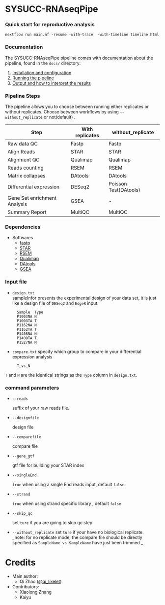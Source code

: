 
# SYSUCC-RNAseqPipe

### Quick start  for reproductive analysis 

    nextflow run main.nf -resume -with-trace  -with-timeline timeline.html

### Documentation
The SYSUCC-RNAseqPipe pipeline comes with documentation about the pipeline, found in the `docs/` directory:

1. [Installation and configuration](docs/installation.md)
2. [Running the pipeline](docs/usage.md)
3. [Output and how to interpret the results](docs/output.md)

### Pipeline Steps

The pipeline allows you to choose between running either replicates or without replicates.
Choose between workflows by using `--without_replicate` or not(default) .

| Step                                         | With replicates  | without_replicate     |
|----------------------------------------------|------------------|-----------------------|
| Raw data QC                                  | Fastp            | Fastp                 |
| Align Reads                                  | STAR             | STAR                  |
| Alignment QC                                 | Qualimap         | Qualimap              |
| Reads counting                               | RSEM             | RSEM                  |
| Matrix collapses                             | DAtools          | DAtools               |
| Differential expression                      | DESeq2           | Poisson Test(DAtools) |
| Gene Set enrichment Analysis                 | GSEA             | -                     |
| Summary Report                               | MultiQC          | MultiQC               |


### Dependencies 
* Softwares 
    * [fastp](https://github.com/OpenGene/fastp)
    * [STAR](https://github.com/alexdobin/STAR)
    * [RSEM](https://deweylab.github.io/RSEM/)
    * [Qualimap](http://qualimap.bioinfo.cipf.es/)
    * [DAtools](https://github.com/likelet/DAtools)
    * [GSEA](http://software.broadinstitute.org/gsea/index.jsp)    

### Input file  

* `design.txt`  
sampleInfor presents the experimental design of your data set, it is just like a design file of `DESeq2` and `EdgeR` input.  

        Sample	Type
        P1003NA	N
        P1003TA	T
        P1162NA	N
        P1162TA	T
        P1408NA	N
        P1408TA	T
        P1527NA	N
        
* `compare.txt`
specify which group to compare in your differential expression analysis 
        
        T_vs_N
       
`T` and `N` are the identical strings as the `Type` column in `design.txt`.


### command parameters 



* `--reads`  
    
    suffix of your raw reads file. 
    
* `--designfile`  
    
    design file  
    
* `--comparefile`  
    
    compare file 
    
* `--gene_gtf`  
    
    gtf file for building your STAR index 

* `--singleEnd`  
    
    `true` when using a single End reads input, default `false` 

* `--strand`  
    
    `true` when using strand specific library , default `false` 
     
* `--skip_qc`   

    set `ture` if you are going to skip qc step 
    
* `--without_replicate` 
    set `ture` if your have no biological replicate.  
    _note: for no replicate mode, the compare file should be directly specified as `SampleName_vs_SampleName` have just been trimmed _  
    
# Credits 
* Main author:
  * Qi Zhao ([@qi_likelet](https://github.com/likelet/))
* Contributors:
  * Xiaolong Zhang 
  * Kaiyu 